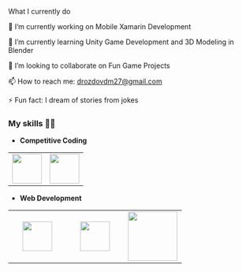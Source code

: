  What I currently do
 
🔭 I’m currently working on Mobile Xamarin Development

🌱 I’m currently learning Unity Game Development and 3D Modeling in Blender

👯 I’m looking to collaborate on Fun Game Projects

📫 How to reach me: drozdovdm27@gmail.com

⚡ Fun fact: I dream of stories from jokes


### My skills :woman_technologist:
- **Competitive Coding**
<table>
<tbody>
 <tr>
<td align="center" width="50%">
<img height=60px src="LOgs"> 
</td>

<td align="center" width="50%">
<img height=60px src="https://github.com/Dalvent/Dalvent/edit/main/Logos/cpp.png"> 
</td>
</tr>
</tbody>
</table>

- **Web Development**
<table>
<tbody>
 <tr>
<td align="center" width="33%">
<img height=60px src="https://github.com/Dalvent/Dalvent/edit/main/Logos/csharp.png"> 
</td>

<td align="center" width="33%">
<img height=60px src="https://www.vectorlogo.zone/logos/mysql/mysql-official.svg"> 
</td>

<td align="center" width="33%">
<img height=100px src="https://www.vectorlogo.zone/logos/postgresql/postgresql-vertical.svg"> 
</td>

</td>

</tr>

<tbody>
<table>
